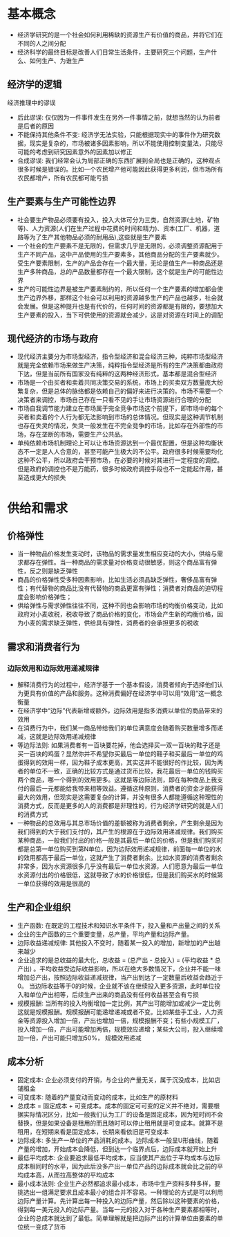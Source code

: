 # 基本概念
+ 经济学研究的是一个社会如何利用稀缺的资源生产有价值的商品，并将它们在不同的人之间分配
+ 经济科学的最终目标是改善人们日常生活条件，主要研究三个问题，生产什么、如何生产、为谁生产
## 经济学的逻辑
经济推理中的谬误
+ 后此谬误: 仅仅因为一件事件发生在另外一件事情之前，就想当然的认为前者是后者的原因
+ 不能保持其他条件不变: 经济学无法实验，只能根据现实中的事件作为研究数据，现实是复杂的，市场被诸多因素影响，所以不能使用控制变量法，只能尽可能的考虑到研究因素意外的因素加以修正
+ 合成谬误: 我们经常会认为局部正确的东西扩展到全局也是正确的，这种观点很多时候是错误的。比如一个农民增产他可能因此获得更多利润，但市场所有农民都增产，所有农民都可能亏损

## 生产要素与生产可能性边界
+ 社会要生产物品必须要有投入，投入大体可分为三类，自然资源(土地，矿物等)、人力资源(人们在生产过程中花费的时间和精力)、资本(工厂、机器，道路等为了生产其他物品必须的耐用品),这些就是生产要素
+ 一个社会的生产要素不是无限的，但需求几乎是无限的，必须调整资源配用于生产不同产品，这中产品使用的生产要素多，其他商品分配的生产要素就少。受生产要素限制，生产的产品会存在一个最大量，无论是值生产一种商品还是生产多种商品，总的产品数量都存在一个最大限制，这个就是生产的可能性边界
+ 生产的可能性边界是被生产要素制约的，所以任何一个生产要素的增加都会使生产边界外移，那样这个社会可以利用的资源越多生产的产品也越多，社会就会发展。但是这种提升也是有代价的，任何时间的资源都是有限的，要想加大生产要素的投入，当下可供使用的资源就会减少，这是对资源在时间上的调配

## 现代经济的市场与政府
+ 现代经济主要分为市场型经济，指令型经济和混合经济三种，纯粹市场型经济就是完全依赖市场来做生产决策，纯粹指令型经济是所有的生产决策都由政府下达，但是当前所有国家没有纯粹的这两种经济形式，基本都是混合型经济
+ 市场是一个由买者和卖着共同决策交易的系统，市场上的买卖双方数量庞大纷繁复杂，但是总体的脉络都是依赖自己的偏好来进行决策的。市场不需要一个决策者来调控，市场自己存在一只看不见的手让市场资源进行合理的分配 
+ 市场自我调节能力建立在市场属于完全竞争市场这个前提下，即市场中的每个买者和卖着的个人行为都无法影响到市场的总体情况。但现实是这种调节机制也存在失灵的情况，失灵一般发生在不完全竞争的市场，比如存在外部性的市场，存在垄断的市场，需要生产公共品。
+ 单纯依赖市场机制理论上可以让市场资源达到一个最优配置，但是这种均衡状态不一定是人人合意的，甚至可能产生极大的不公平。政府很多时候需要均化这种不公平，所以政府会干预市场，在必要的时候对其进行一定程度的调控。但是政府的调控也不是万能药，很多时候政府调控手段也不一定能起作用，甚至造成更大的损失

# 供给和需求
## 价格弹性
+ 当一种物品价格发生变动时，该物品的需求量发生相应变动的大小，供给与需求都存在弹性。当一种商品的需求量对价格变动很敏感，则这个商品富有弹性，反之则是缺乏弹性
+ 商品的价格弹性受多种因素影响，比如生活必须品缺乏弹性，奢侈品富有弹性；有代替物的商品比没有代替物的商品更富有弹性；消费者对商品的迫切程度会影响价格弹性；
+ 供给弹性与需求弹性往往不同，这种不同也会影响市场的均衡价格变动，比如政府对小麦收税，税收导致了商品价格的变化，市场会产生新的均衡价格，因为小麦的需求缺乏弹性，供给具有弹性，消费者的会承担更多的税收

## 需求和消费者行为
### 边际效用和边际效用递减规律
+ 解释消费行为的过程中，经济学基于一个基本假设，消费者倾向于选择他们认为更具有价值的产品和服务。这种消费偏好在经济学中可以用“效用”这一概念衡量
+ 在经济学中“边际”代表新增或额外，边际效用是指多消费以单位的商品带来的效用
+ 在消费行为中，我们某一商品带给我们的单位满意度会随着购买数量增多而递减，这就是边际效用递减规律
+ 等边际法则: 如果消费者有一百块要花掉，他会选择买一双一百块的鞋子还是买一百块的鸡蛋？显然你并不希望你买最后一单位的鞋子和买最后一单位的鸡蛋得到的效用一样，因为鞋子成本更高，其实这并不能很好的作比较，因为两者的单位不一致，正确的比较方式是通过货币比较，我花最后一单位的钱购买两个商品，哪一个得到的效用更多。这就是等边际法则，即在每种商品上我支付的最后一元都能给我带来相等效益。遵循这种原则，消费者的资金才能获得最大的效用，但现实是这需要复杂的计算，并没有很多人都能遵循这种理性的消费方式，反而是更多的人的消费都是非理性的，行为经济学研究的就是人们的消费方式
+ 一种物品的总效用与其总市场价值的差额被称为消费者剩余，产生剩余是因为我们得到的大于我们支付的，其产生的根源在于边际效用递减规律。我们购买某种商品，一般我们付出的价格一般是其最后一单位的价格，但是我们购买时都是总第一单位购买到第N单位，因为边际效用递减规律，前面每一单位的水的效用都高于最后一单位，这就产生了消费者剩余。比如水资源的消费者剩余非常多，因为水资源很多几乎没有最后一单位水资源，人们愿意为最后一单位水资源付出的价格很低，这就导致了水的价格很低，但是我们购买水的时候第一单位获得的效用是很高的


## 生产和企业组织
+ 生产函数: 在既定的工程技术和知识水平条件下，投入量和产出量之间的关系
+ 企业的生产函数的三个重要变量，总产量，平均产量和边际产量。
+ 边际收益递减规律: 其他投入不变时，随着某一投入的增加，新增加的产出越来越少
+ 企业追求的是总收益的最大化，总收益 = (总产出 - 总投入) = (平均收益 * 总产出) 。平均收益受边际收益影响，所以在绝大多数情况下，企业并不能一味增加总产出，按照边际收益递减规律，当产出到达了一定数量后收益会趋近于0。 当边际收益等于0的时候，企业就不该在继续投入更多资源，此时单位投入和单位产出相等，后续生产出来的商品没有任何收益甚至会有亏损
+ 规模报酬: 当所有的投入均衡增加一定比例，其产出可能增加或减少一定比例这就是规模报酬。规模报酬可能递增递减或者不变。比如某些手工业，人力资金等资源投入增加一倍，产出也增加一倍，规模报酬不变；有些小规模工厂，投入增加一倍，产出可能增加两倍，规模效应递增；某些大公司，投入继续增加一倍，产出可能只增加50%， 规模效用递减

## 成本分析
+ 固定成本: 企业必须支付的开销，与企业的产量无关，属于沉没成本，比如店铺租金
+ 可变成本: 随着的产量变动而变动的成本，比如生产的原材料
+ 总成本 = 固定成本 + 可变成本。成本的固定可可变的定义并不绝对，需要根据实际情况区分，比如一般我们认为工厂的设备是固定成本，因为短时间不会替换，但是如果设备是租用的而且随时可以停止租用就是可变成本。就算不是租用，在短期来看是固定成本，长期来看依旧是可变成本
+ 边际成本: 多生产一单位的产品消耗的成本。边际成本一般呈U形曲线，随着产量的增加，开始成本会降低，但到达一个临界点后，边际成本就开始上升 
+ 最低平均成本: 企业要追求最低平均成本，应当使其产出位于平均成本与边际成本相同时的水平，因为此后没多产出一单位产品的边际成本就会比之前的平均成本高，从而拉高整体的平均成本
+ 最小成本法则: 企业生产必然都追求最小成本，市场中生产资料多种多样，要挑选出一组满足要求且成本最小的组合并不容易。一种理论的方式是可以利用边际产量计算。先计算出每一种投入的边际产量，然后除以这种要素的价格，得到每一美元投入的边际产量。当每一元的投入对于各种生产要素都相等时，企业的总成本就达到了最低。简单理解就是把边际产出的计算单位由要素的单位统一变成了货币


